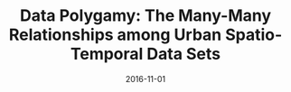 ---
title: "Data Polygamy: The Many-Many Relationships among Urban Spatio-Temporal Data Sets"
collection: talks
type: ""
permalink: /talks/2016-data-polygamy-aws
venue: "AWS re:Invent 2016"
date: 2016-11-01
location: "Las Vegas, NV"
presentation: '../files/presentations/chirigati-reInvent2016.pdf'
video: 'https://www.youtube.com/watch?v=F0x3Bzk5CqM'
---